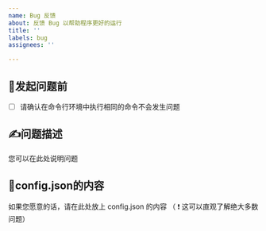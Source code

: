 ```yaml
---
name: Bug 反馈
about: 反馈 Bug 以帮助程序更好的运行
title: ''
labels: bug
assignees: ''

---
```


## **💭发起问题前**
- [ ] 请确认在命令行环境中执行相同的命令不会发生问题

## **✍问题描述**
您可以在此处说明问题

## **📃config.json的内容**
如果您愿意的话，请在此处放上 config.json 的内容
（ ❗ 这可以直观了解绝大多数问题）
```json

```
